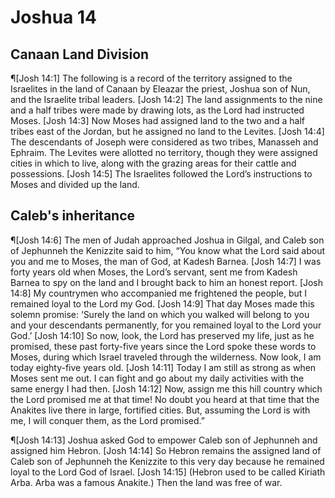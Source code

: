 # Joshua 14

## Canaan Land Division
¶[Josh 14:1] The following is a record of the territory assigned to the Israelites in the land of Canaan by Eleazar the priest, Joshua son of Nun, and the Israelite tribal leaders.
[Josh 14:2] The land assignments to the nine and a half tribes were made by drawing lots, as the Lord had instructed Moses.
[Josh 14:3] Now Moses had assigned land to the two and a half tribes east of the Jordan, but he assigned no land to the Levites.
[Josh 14:4] The descendants of Joseph were considered as two tribes, Manasseh and Ephraim. The Levites were allotted no territory, though they were assigned cities in which to live, along with the grazing areas for their cattle and possessions.
[Josh 14:5] The Israelites followed the Lord’s instructions to Moses and divided up the land.

## Caleb's inheritance
¶[Josh 14:6] The men of Judah approached Joshua in Gilgal, and Caleb son of Jephunneh the Kenizzite said to him, “You know what the Lord said about you and me to Moses, the man of God, at Kadesh Barnea.
[Josh 14:7] I was forty years old when Moses, the Lord’s servant, sent me from Kadesh Barnea to spy on the land and I brought back to him an honest report.
[Josh 14:8] My countrymen who accompanied me frightened the people, but I remained loyal to the Lord my God.
[Josh 14:9] That day Moses made this solemn promise: ‘Surely the land on which you walked will belong to you and your descendants permanently, for you remained loyal to the Lord your God.’
[Josh 14:10] So now, look, the Lord has preserved my life, just as he promised, these past forty-five years since the Lord spoke these words to Moses, during which Israel traveled through the wilderness. Now look, I am today eighty-five years old.
[Josh 14:11] Today I am still as strong as when Moses sent me out. I can fight and go about my daily activities with the same energy I had then.
[Josh 14:12] Now, assign me this hill country which the Lord promised me at that time! No doubt you heard at that time that the Anakites live there in large, fortified cities. But, assuming the Lord is with me, I will conquer them, as the Lord promised.”

¶[Josh 14:13] Joshua asked God to empower Caleb son of Jephunneh and assigned him Hebron.
[Josh 14:14] So Hebron remains the assigned land of Caleb son of Jephunneh the Kenizzite to this very day because he remained loyal to the Lord God of Israel.
[Josh 14:15] (Hebron used to be called Kiriath Arba. Arba was a famous Anakite.) Then the land was free of war.
